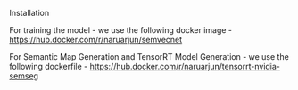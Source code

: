 Installation

For training the model - we use the following docker image - https://hub.docker.com/r/naruarjun/semvecnet

For Semantic Map Generation and TensorRT Model Generation - we use the following dockerfile - https://hub.docker.com/r/naruarjun/tensorrt-nvidia-semseg